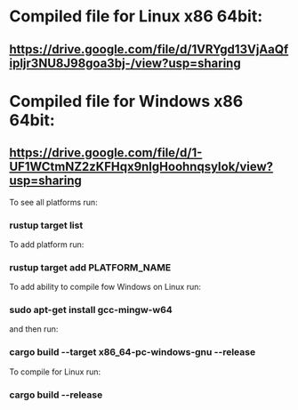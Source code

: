 # Compiled file for Linux x86 64bit:
## https://drive.google.com/file/d/1VRYgd13VjAaQfipljr3NU8J98goa3bj-/view?usp=sharing
# Compiled file for Windows x86 64bit:
## https://drive.google.com/file/d/1-UF1WCtmNZ2zKFHqx9nlgHoohnqsyIok/view?usp=sharing

To see all platforms run:
### rustup target list

To add platform run:
### rustup target add PLATFORM_NAME

To add ability to compile fow Windows on Linux run:
### sudo apt-get install gcc-mingw-w64

and then run:
### cargo build --target x86_64-pc-windows-gnu --release

To compile for Linux run:
### cargo build --release
